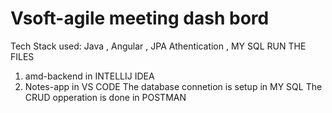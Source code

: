# Vsoft-agile meeting dash bord 
Tech Stack used: Java , Angular , JPA Athentication , MY SQL 
RUN THE FILES 
1) amd-backend in INTELLIJ IDEA
2) Notes-app in VS CODE
The database connetion is setup in MY SQL
The CRUD opperation is done in POSTMAN

